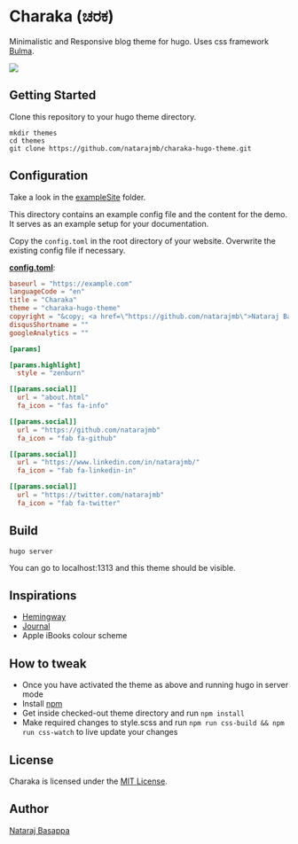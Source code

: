 # Charaka (ಚರಕ)

Minimalistic and Responsive blog theme for hugo. Uses css framework [Bulma](https://bulma.io/).
 
![](https://github.com/natarajmb/charaka-hugo-theme/blob/master/images/screenshot.png)

## Getting Started

Clone this repository to your hugo theme directory.

```
mkdir themes
cd themes
git clone https://github.com/natarajmb/charaka-hugo-theme.git
```

## Configuration

Take a look in the [exampleSite](https://github.com/natarajmb/charaka-hugo-theme/tree/master/exampleSite) folder.

This directory contains an example config file and the content for the demo.
It serves as an example setup for your documentation.

Copy the `config.toml` in the root directory of your website. Overwrite the existing config file if necessary.

__[config.toml](https://github.com/natarajmb/charaka-hugo-theme/blob/master/exampleSite/config.toml)__:

```toml
baseurl = "https://example.com"
languageCode = "en"
title = "Charaka"
theme = "charaka-hugo-theme"
copyright = "&copy; <a href=\"https://github.com/natarajmb\">Nataraj Basappa</a> 2018"
disqusShortname = ""
googleAnalytics = ""

[params]

[params.highlight]
  style = "zenburn"

[[params.social]]
  url = "about.html"
  fa_icon = "fas fa-info" 

[[params.social]]
  url = "https://github.com/natarajmb"
  fa_icon = "fab fa-github"

[[params.social]]
  url = "https://www.linkedin.com/in/natarajmb/"
  fa_icon = "fab fa-linkedin-in"

[[params.social]]
  url = "https://twitter.com/natarajmb"
  fa_icon = "fab fa-twitter"
```

## Build

```
hugo server
```

You can go to localhost:1313 and this theme should be visible.

## Inspirations
- [Hemingway](https://themes.gohugo.io/hemingway/)
- [Journal](https://themes.gohugo.io/hugo-journal/)
- Apple iBooks colour scheme

## How to tweak
- Once you have activated the theme as above and running hugo in server mode
- Install [npm](https://www.npmjs.com/get-npm)
- Get inside checked-out theme directory and run `npm install`
- Make required changes to style.scss and run `npm run css-build && npm run css-watch` to live update your changes

## License

Charaka is licensed under the [MIT License](LICENSE.md).

## Author

[Nataraj Basappa](https://github.com/natarajmb)
